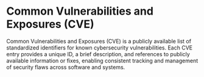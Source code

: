 # Common Vulnerabilities and Exposures (CVE)
Common Vulnerabilities and Exposures (CVE) is a publicly available list of standardized identifiers for known cybersecurity vulnerabilities. Each CVE entry provides a unique ID, a brief description, and references to publicly available information or fixes, enabling consistent tracking and management of security flaws across software and systems.
